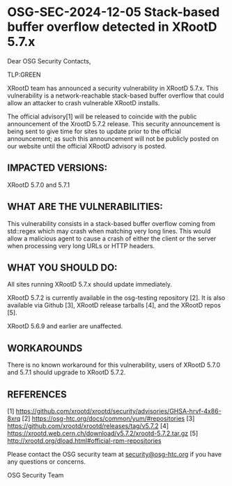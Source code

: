 # OSG-SEC-2024-12-05 Stack-based buffer overflow detected in XRootD 5.7.x

Dear OSG Security Contacts,

TLP:GREEN 

XRootD team has announced a security vulnerability in XRootD 5.7.x. This vulnerability is a network-reachable stack-based buffer overflow that could allow an attacker to crash vulnerable XRootD installs.

The official advisory[1] will be released to coincide with the public announcement of the XrootD 5.7.2 release. This security announcement is being sent to give time for sites to update prior to the official announcement; as such this announcement will not be publicly posted on our website until the official XRootD advisory is posted.

## IMPACTED VERSIONS:
XRootD 5.7.0 and 5.7.1

## WHAT ARE THE VULNERABILITIES:
This vulnerability consists in a stack-based buffer overflow coming from
std::regex which may crash when matching very long lines. This would allow
a malicious agent to cause a crash of either the client or the server when
processing very long URLs or HTTP headers.

## WHAT YOU SHOULD DO:
All sites running XRootD 5.7.x should update immediately.

XRootD 5.7.2 is currently available in the osg-testing repository [2]. It is also available via Github [3], XRootD release tarballs [4], and the XRootD repos [5].

XRootD 5.6.9 and earlier are unaffected.

## WORKAROUNDS

There is no known workaround for this vulnerability, users of XRootD 5.7.0 and 5.7.1 should upgrade to XRootD 5.7.2.

## REFERENCES
[1] https://github.com/xrootd/xrootd/security/advisories/GHSA-hrvf-4x86-8xrq 
[2] https://osg-htc.org/docs/common/yum/#repositories
[3] https://github.com/xrootd/xrootd/releases/tag/v5.7.2
[4] https://xrootd.web.cern.ch/download/v5.7.2/xrootd-5.7.2.tar.gz 
[5] http://xrootd.org/dload.html#official-rpm-repositories

Please contact the OSG security team at security@osg-htc.org if you have any questions or concerns.

OSG Security Team 
